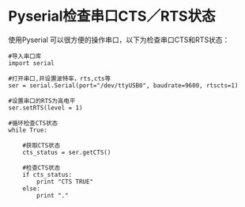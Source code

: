 # Pyserial检查串口CTS／RTS状态


使用Pyserial 可以很方便的操作串口，以下为检查串口CTS和RTS状态：

	#导入串口库
	import serial
	
	#打开串口,并设置波特率，rts,cts等
	ser = serial.Serial(port="/dev/ttyUSB0", baudrate=9600, rtscts=1)

	#设置串口的RTS为高电平
	ser.setRTS(level = 1)

	#循环检查CTS状态
	while True:

		#获取CTS状态
		cts_status = ser.getCTS()

		#检查CTS状态
		if cts_status:
			print "CTS TRUE"
		else:
			print "."
	